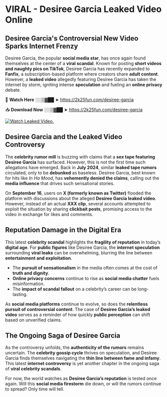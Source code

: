 # VIRAL - Desiree Garcia Leaked Video Online

## **Desiree Garcia's Controversial New Video Sparks Internet Frenzy**  

Desiree Garcia, the popular **social media star**, has once again found themselves at the center of a **viral scandal**. Known for posting **short videos and naughty pics on TikTok**, Desiree Garcia has recently expanded to **Fanfix**, a subscription-based platform where creators share **adult content**. However, a **leaked video** allegedly featuring Desiree Garcia has taken the internet by storm, igniting intense **speculation** and fueling an **online privacy** debate.  

🔴 **Watch Here** ░░▒▓██ ➤ https://2k25fun.com/desiree-garcia  

📥 **Download Now** ░░▒▓██ ➤ https://2k25fun.com/desiree-garcia  

[![Watch Leaked Video.](https://miro.medium.com/v2/resize:fit:828/format:webp/1*cilzJN44JGOrTw9NJCrNHA.gif "Watch Leaked Video")](https://2k25fun.com/desiree-garcia)

## **Desiree Garcia and the Leaked Video Controversy**  

The **celebrity rumor mill** is buzzing with claims that a **sex tape featuring Desiree Garcia** has surfaced. However, this is not the first time such allegations have emerged. Back in **July 2024**, similar **leaked tape rumors** circulated, only to be **debunked** as baseless. Desiree Garcia, best known for hits like *In Ha Mood*, has **vehemently denied the claims**, calling out the **media influence** that drives such sensational stories.  

On **September 16**, users on **X (formerly known as Twitter)** flooded the platform with discussions about the alleged **Desiree Garcia leaked video**. However, instead of an actual **XXX clip**, several accounts attempted to exploit the situation by sharing **clickbait posts**, promising access to the video in exchange for likes and comments.  

## **Reputation Damage in the Digital Era**  

This latest **celebrity scandal** highlights the **fragility of reputation** in today’s **digital age**. For **public figures** like Desiree Garcia, the **internet speculation** surrounding **viral leaks** can be overwhelming, blurring the line between **entertainment and exploitation**.  

- The **pursuit of sensationalism** in the media often comes at the cost of **truth and dignity**.  
- **Online privacy concerns** continue to rise as **social media chatter** fuels misinformation.  
- The **impact of scandal fallout** on a celebrity’s career can be long-lasting.  

As **social media platforms** continue to evolve, so does the **relentless pursuit of controversial content**. The case of **Desiree Garcia’s leaked video** serves as a reminder of how quickly **public perception** can shift based on unverified claims.  

## **The Ongoing Saga of Desiree Garcia**  

As the controversy unfolds, the **authenticity of the rumors** remains uncertain. The **celebrity gossip cycle** thrives on speculation, and Desiree Garcia finds themselves navigating the **thin line between fame and infamy**. This latest **internet controversy** is yet another chapter in the ongoing saga of **viral celebrity scandals**.  

For now, the world watches as **Desiree Garcia’s reputation** is tested once again. Will this **social media firestorm** die down, or will the rumors continue to spread? Only time will tell.